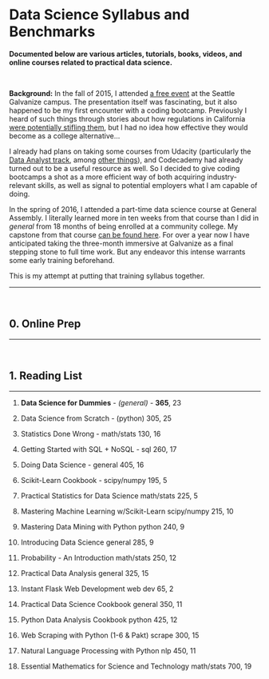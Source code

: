 # Data Science Syllabus and Benchmarks
**Documented below are various articles, tutorials, books, videos, and online courses related to practical data science.**

&nbsp;

**Background:** In the fall of 2015, I attended [a free event](https://www.eventbrite.com/e/crowdfunding-decoded-find-your-early-adopters-and-launch-products-tickets-18339325416?aff=ebapi) at the Seattle Galvanize campus. The presentation itself was fascinating, but it also happened to be my first encounter with a coding bootcamp. Previously I heard of such things through stories about how regulations in California [were potentially stifling them](https://www.techdirt.com/articles/20140130/11104326050/apparently-you-cant-teach-someone-to-code-california-without-license.shtml), but I had no idea how effective they would become as a college alternative...

I already had plans on taking some courses from Udacity (particularly the [Data Analyst track](https://www.udacity.com/course/data-analyst-nanodegree--nd002), among [other things](https://www.udacity.com/course/machine-learning--ud262)), and Codecademy had already turned out to be a useful resource as well. So I decided to give coding bootcamps a shot as a more efficient way of both acquiring industry-relevant skills, as well as signal to potential employers what I am capable of doing.

In the spring of 2016, I attended a part-time data science course at General Assembly. I literally learned more in ten weeks from that course than I did in *general* from 18 months of being enrolled at a community college. My capstone from that course [can be found here](https://github.com/analyticascent/stylext). For over a year now I have anticipated taking the three-month immersive at Galvanize as a final stepping stone to full time work. But any endeavor this intense warrants some early training beforehand.

This is my attempt at putting that training syllabus together.

---

&nbsp;

## 0. Online Prep
---

&nbsp;

## 1. Reading List
---

1. **Data Science for Dummies** -	*(general)* - **365**,	23

2. Data Science from Scratch - (python)	305,	25

3. Statistics Done Wrong - math/stats	130,	16

4. Getting Started with SQL + NoSQL -	sql	260,	17

5. Doing Data Science -	general	405,	16

6. Scikit-Learn Cookbook - scipy/numpy	195,	5

7. Practical Statistics for Data Science	math/stats	225,	5

8. Mastering Machine Learning w/Scikit-Learn	scipy/numpy	215,	10

9. Mastering Data Mining with Python	python	240,	9

10. Introducing Data Science	general	285,	9

11. Probability - An Introduction	math/stats	250,	12

12. Practical Data Analysis	general	325,	15

13. Instant Flask Web Development	web dev	65,	2

14. Practical Data Science Cookbook	general	350,	11

15. Python Data Analysis Cookbook	python	425,	12

16. Web Scraping with Python (1-6 & Pakt)	scrape	300,	15

17. Natural Language Processing with Python	nlp	450,	11

18. Essential Mathematics for Science and Technology	math/stats	700,	19
